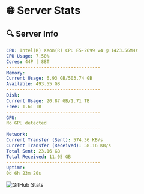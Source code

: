 # 🌐 Server Stats
## 🔍 Server Info
```yaml
CPU: Intel(R) Xeon(R) CPU E5-2699 v4 @ 1423.56MHz
CPU Usage: 7.50%
Cores: 44P | 88T
-----------------------------------
Memory:
Current Usage: 6.93 GB/503.74 GB
Available: 493.55 GB
-----------------------------------
Disk:
Current Usage: 20.87 GB/1.71 TB
Free: 1.61 TB
-----------------------------------
GPU:
No GPU detected
-----------------------------------
Network:
Current Transfer (Sent): 574.36 KB/s
Current Transfer (Received): 58.16 KB/s
Total Sent: 23.16 GB
Total Received: 11.05 GB
-----------------------------------
Uptime:
0d 6h 23m 20s
```
![GitHub Stats](https://img.shields.io/badge/Updated-2025-04-19_23:32:08-blue)